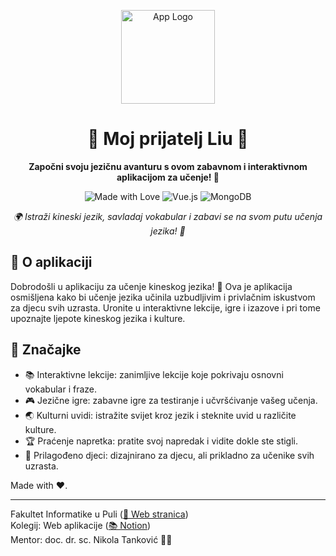 <p align="center">
  <img src="src/assets/title.png" alt="App Logo" width="150">
</p>

<h1 align="center">🌟 Moj prijatelj Liu 🌟</h1>

<p align="center">
  <strong> Započni svoju jezičnu avanturu s ovom zabavnom i interaktivnom aplikacijom za učenje! 🚀</strong>
</p>

<p align="center">
  <img src="https://img.shields.io/badge/made%20with-%F0%9F%92%96%20-blueviolet" alt="Made with Love">
  <img src="https://img.shields.io/badge/vue.js-%F0%9F%8C%88-brightgreen" alt="Vue.js">
  <img src="https://img.shields.io/badge/mongodb-%F0%9F%8D%83-green" alt="MongoDB">
</p>

<p align="center">
  <em>🌍 Istraži kineski jezik, savladaj vokabular i zabavi se na svom putu učenja jezika! 🎉</em>
</p>

## 📖 O aplikaciji

Dobrodošli u aplikaciju za učenje kineskog jezika! 🌈 Ova je aplikacija osmišljena kako bi učenje jezika učinila uzbudljivim i privlačnim iskustvom za djecu svih uzrasta. Uronite u interaktivne lekcije, igre i izazove i pri tome upoznajte ljepote kineskog jezika i kulture.

## 🚀 Značajke

- 📚 Interaktivne lekcije: zanimljive lekcije koje pokrivaju osnovni vokabular i fraze.
- 🎮 Jezične igre: zabavne igre za testiranje i učvršćivanje vašeg učenja.
- 🌏 Kulturni uvidi: istražite svijet kroz jezik i steknite uvid u različite kulture.
- 🏆 Praćenje napretka: pratite svoj napredak i vidite dokle ste stigli.
- 🎈 Prilagođeno djeci: dizajnirano za djecu, ali prikladno za učenike svih uzrasta.
  

Made with ❤️.

---  

Fakultet Informatike u Puli ([🏫 Web stranica](https://fipu.unipu.hr/))  
Kolegij: Web aplikacije ([📚 Notion](https://fiputreca.notion.site/fiputreca/Web-aplikacije-7ba8350d498546a78812399024edac44))  
Mentor: doc. dr. sc. Nikola Tanković 👨‍🏫  

